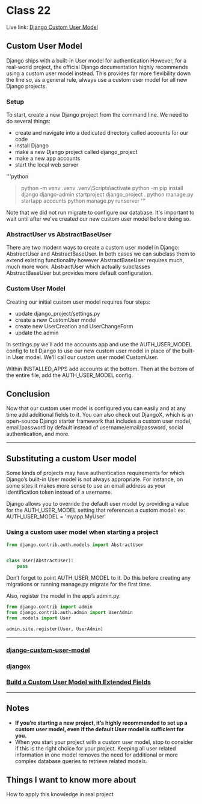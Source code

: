 # Class 22

Live link: [Django Custom User Model](https://muhammadqasemtarboush1.github.io/reading-notes/Class%2022/)

## Custom User Model

Django ships with a built-in User model for authentication
However, for a real-world project, the official Django documentation highly
recommends using a custom user model instead. This provides far more flexibility
down the line so, as a general rule, always use a custom user model for all new Django
projects.

### Setup

To start, create a new Django project from the command line. We need to do several things:

* create and navigate into a dedicated directory called accounts for our code
* install Django
* make a new Django project called django_project
* make a new app accounts
* start the local web server

'''python
> python -m venv .venv
> .venv\Scripts\activate
> python -m pip install django
> django-admin startproject django_project .
> python manage.py startapp accounts
> python manage.py runserver
'''

Note that we did not run migrate to configure our database. It's important to wait
until after we've created our new custom user model before doing so.

### AbstractUser vs AbstractBaseUser

There are two modern ways to create a custom user model in Django: AbstractUser
and AbstractBaseUser. In both cases we can subclass them to extend existing functionality
however AbstractBaseUser requires much, much more work.
AbstractUser which actually subclasses AbstractBaseUser but provides more default
configuration.

### Custom User Model

Creating our initial custom user model requires four steps:

* update django_project/settings.py
* create a new CustomUser model
* create new UserCreation and UserChangeForm
* update the admin

In settings.py we'll add the accounts app and use the AUTH_USER_MODEL config to tell
Django to use our new custom user model in place of the built-in User model. We'll call our
custom user model CustomUser.

Within INSTALLED_APPS add accounts at the bottom. Then at the bottom of the entire file,
add the AUTH_USER_MODEL config.

## Conclusion

Now that our custom user model is configured you can easily and at any time add additional
fields to it.
You can also check out DjangoX, which is an open-source Django starter framework that
includes a custom user model, email/password by default instead of username/email/password,
social authentication, and more.

---

## Substituting a custom User model

Some kinds of projects may have authentication requirements for which Django’s built-in
User model is not always appropriate. For instance, on some sites it makes more sense to
use an email address as your identification token instead of a username.

Django allows you to override the default user model by providing a value for the
AUTH_USER_MODEL setting that references a custom model:
ex: AUTH_USER_MODEL = 'myapp.MyUser'

### Using a custom user model when starting a project

```python
from django.contrib.auth.models import AbstractUser


class User(AbstractUser):
    pass
```

Don’t forget to point AUTH_USER_MODEL to it. Do this before creating any migrations or
running manage.py migrate for the first time.

Also, register the model in the app’s admin.py:

```python
from django.contrib import admin
from django.contrib.auth.admin import UserAdmin
from .models import User

admin.site.register(User, UserAdmin)
```

---

### [django-custom-user-model](https://learndjango.com/tutorials/django-custom-user-model)

### [djangox](https://github.com/wsvincent/djangox)

### [Build a Custom User Model with Extended Fields](https://www.youtube.com/watch?v=Ae7nc1EGv-A&ab_channel=VeryAcademy)

---

## Notes

* **If you’re starting a new project, it’s highly recommended to set up a custom user model,
  even if the default User model is sufficient for you.**
* When you start your project with a custom user model, stop to consider if this is the right choice for your project.
  Keeping all user related information in one model removes the need for additional or more
  complex database queries to retrieve related models.

## Things I want to know more about

How to apply this knowledge in real project
